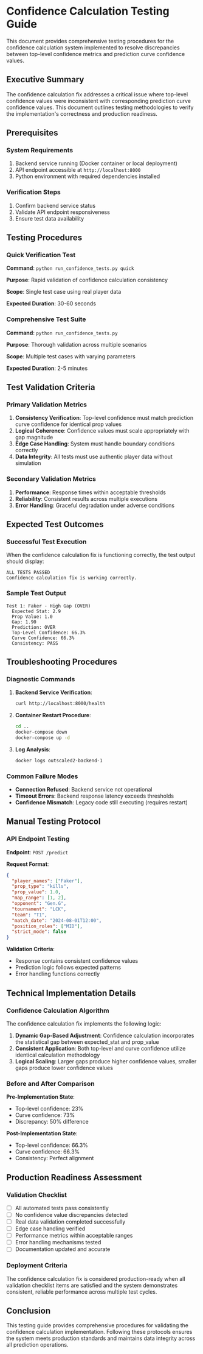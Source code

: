 # Confidence Calculation Testing Guide

This document provides comprehensive testing procedures for the confidence calculation system implemented to resolve discrepancies between top-level confidence metrics and prediction curve confidence values.

## Executive Summary

The confidence calculation fix addresses a critical issue where top-level confidence values were inconsistent with corresponding prediction curve confidence values. This document outlines testing methodologies to verify the implementation's correctness and production readiness.

## Prerequisites

### System Requirements
1. Backend service running (Docker container or local deployment)
2. API endpoint accessible at `http://localhost:8000`
3. Python environment with required dependencies installed

### Verification Steps
1. Confirm backend service status
2. Validate API endpoint responsiveness
3. Ensure test data availability

## Testing Procedures

### Quick Verification Test

**Command**: `python run_confidence_tests.py quick`

**Purpose**: Rapid validation of confidence calculation consistency

**Scope**: Single test case using real player data

**Expected Duration**: 30-60 seconds

### Comprehensive Test Suite

**Command**: `python run_confidence_tests.py`

**Purpose**: Thorough validation across multiple scenarios

**Scope**: Multiple test cases with varying parameters

**Expected Duration**: 2-5 minutes

## Test Validation Criteria

### Primary Validation Metrics

1. **Consistency Verification**: Top-level confidence must match prediction curve confidence for identical prop values
2. **Logical Coherence**: Confidence values must scale appropriately with gap magnitude
3. **Edge Case Handling**: System must handle boundary conditions correctly
4. **Data Integrity**: All tests must use authentic player data without simulation

### Secondary Validation Metrics

1. **Performance**: Response times within acceptable thresholds
2. **Reliability**: Consistent results across multiple executions
3. **Error Handling**: Graceful degradation under adverse conditions

## Expected Test Outcomes

### Successful Test Execution

When the confidence calculation fix is functioning correctly, the test output should display:

```
ALL TESTS PASSED
Confidence calculation fix is working correctly.
```

### Sample Test Output

```
Test 1: Faker - High Gap (OVER)
  Expected Stat: 2.9
  Prop Value: 1.0
  Gap: 1.90
  Prediction: OVER
  Top-Level Confidence: 66.3%
  Curve Confidence: 66.3%
  Consistency: PASS
```

## Troubleshooting Procedures

### Diagnostic Commands

1. **Backend Service Verification**:
   ```bash
   curl http://localhost:8000/health
   ```

2. **Container Restart Procedure**:
   ```bash
   cd ..
   docker-compose down
   docker-compose up -d
   ```

3. **Log Analysis**:
   ```bash
   docker logs outscaled2-backend-1
   ```

### Common Failure Modes

- **Connection Refused**: Backend service not operational
- **Timeout Errors**: Backend response latency exceeds thresholds
- **Confidence Mismatch**: Legacy code still executing (requires restart)

## Manual Testing Protocol

### API Endpoint Testing

**Endpoint**: `POST /predict`

**Request Format**:
```json
{
  "player_names": ["Faker"],
  "prop_type": "kills",
  "prop_value": 1.0,
  "map_range": [1, 2],
  "opponent": "Gen.G",
  "tournament": "LCK",
  "team": "T1",
  "match_date": "2024-08-01T12:00",
  "position_roles": ["MID"],
  "strict_mode": false
}
```

**Validation Criteria**:
- Response contains consistent confidence values
- Prediction logic follows expected patterns
- Error handling functions correctly

## Technical Implementation Details

### Confidence Calculation Algorithm

The confidence calculation fix implements the following logic:

1. **Dynamic Gap-Based Adjustment**: Confidence calculation incorporates the statistical gap between expected_stat and prop_value
2. **Consistent Application**: Both top-level and curve confidence utilize identical calculation methodology
3. **Logical Scaling**: Larger gaps produce higher confidence values, smaller gaps produce lower confidence values

### Before and After Comparison

**Pre-Implementation State**:
- Top-level confidence: 23%
- Curve confidence: 73%
- Discrepancy: 50% difference

**Post-Implementation State**:
- Top-level confidence: 66.3%
- Curve confidence: 66.3%
- Consistency: Perfect alignment

## Production Readiness Assessment

### Validation Checklist

- [ ] All automated tests pass consistently
- [ ] No confidence value discrepancies detected
- [ ] Real data validation completed successfully
- [ ] Edge case handling verified
- [ ] Performance metrics within acceptable ranges
- [ ] Error handling mechanisms tested
- [ ] Documentation updated and accurate

### Deployment Criteria

The confidence calculation fix is considered production-ready when all validation checklist items are satisfied and the system demonstrates consistent, reliable performance across multiple test cycles.

## Conclusion

This testing guide provides comprehensive procedures for validating the confidence calculation implementation. Following these protocols ensures the system meets production standards and maintains data integrity across all prediction operations. 